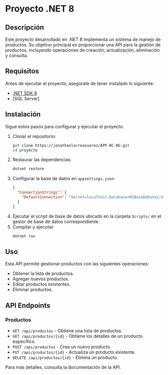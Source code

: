 # Proyecto .NET 8

## Descripción
Este proyecto desarrollado en .NET 8 implementa un sistema de manejo de productos. Su objetivo principal es proporcionar una API para la gestión de productos, incluyendo operaciones de creación, actualización, eliminación y consulta.

## Requisitos
Antes de ejecutar el proyecto, asegúrate de tener instalado lo siguiente:

- [.NET SDK 8](https://dotnet.microsoft.com/en-us/download/dotnet/8.0)
- [SQL Server] 

## Instalación
Sigue estos pasos para configurar y ejecutar el proyecto:

1. Clonar el repositorio:
   ```bash
   git clone https://jonathanlarreasuarez/APP-BC-BG.git
   cd proyecto
   ```
2. Restaurar las dependencias:
   ```bash
   dotnet restore
   ```
3. Configurar la base de datos en `appsettings.json`:
   ```json
   {
     "ConnectionStrings": {
       "DefaultConnection": "Server=localhost;Database=MiBaseDeDatos;User Id=usuario;Password=contraseña;"
     }
   }
   ```
4. Ejecutar el script de base de datos ubicado en la carpeta `Scripts/` en el gestor de base de datos correspondiente.
5. Compilar y ejecutar:
   ```bash
   dotnet run
   ```

## Uso
Esta API permite gestionar productos con las siguientes operaciones:
- Obtener la lista de productos.
- Agregar nuevos productos.
- Editar productos existentes.
- Eliminar productos.

## API Endpoints
### Productos
- `GET /api/productos` - Obtiene una lista de productos.
- `GET /api/productos/{id}` - Obtiene los detalles de un producto específico.
- `POST /api/productos` - Crea un nuevo producto.
- `PUT /api/productos/{id}` - Actualiza un producto existente.
- `DELETE /api/productos/{id}` - Elimina un producto.

Para más detalles, consulta la documentación de la API.
